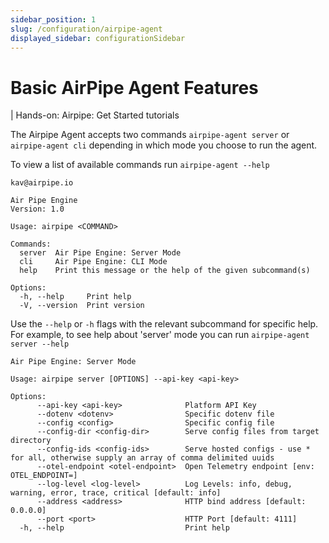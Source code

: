 ```yaml
---
sidebar_position: 1
slug: /configuration/airpipe-agent
displayed_sidebar: configurationSidebar
---
```


# Basic AirPipe Agent Features

<!-- add airpipe tutorial link -->

| Hands-on: Airpipe: Get Started tutorials

The Airpipe Agent accepts two commands `airpipe-agent server` or `airpipe-agent cli` depending in which mode you choose to run the agent.

To view a list of available commands run `airpipe-agent --help`

```console
kav@airpipe.io

Air Pipe Engine
Version: 1.0

Usage: airpipe <COMMAND>

Commands:
  server  Air Pipe Engine: Server Mode
  cli     Air Pipe Engine: CLI Mode
  help    Print this message or the help of the given subcommand(s)

Options:
  -h, --help     Print help
  -V, --version  Print version

```

Use the `--help` or `-h` flags with the relevant subcommand for specific help. For example, to see help about 'server' mode you can run `airpipe-agent server --help`

```console
Air Pipe Engine: Server Mode

Usage: airpipe server [OPTIONS] --api-key <api-key>

Options:
      --api-key <api-key>              Platform API Key
      --dotenv <dotenv>                Specific dotenv file
      --config <config>                Specific config file
      --config-dir <config-dir>        Serve config files from target directory
      --config-ids <config-ids>        Serve hosted configs - use * for all, otherwise supply an array of comma delimited uuids
      --otel-endpoint <otel-endpoint>  Open Telemetry endpoint [env: OTEL_ENDPOINT=]
      --log-level <log-level>          Log Levels: info, debug, warning, error, trace, critical [default: info]
      --address <address>              HTTP bind address [default: 0.0.0.0]
      --port <port>                    HTTP Port [default: 4111]
  -h, --help                           Print help
```

<!-- To see help about 'cli' mode you can run `airpipe-agent cli --help`

```console
Air Pipe Engine: CLI Mode

Usage: airpipe cli [OPTIONS] --api-key <api-key> --interface <interface>

Options:
      --api-key <api-key>              Platform API Key
      --dotenv <dotenv>                Specific dotenv file
      --config <config>                Specific config file
      --config-dir <config-dir>        Serve config files from target directory
      --config-ids <config-ids>        Serve hosted configs - use * for all, otherwise supply an array of comma delimited uuids
      --otel-endpoint <otel-endpoint>  Open Telemetry endpoint [env: OTEL_ENDPOINT=]
      --log-level <log-level>          Log Levels: info, debug, warning, error, trace, critical [default: info]
      --run-tests <run-tests>          Run tests [possible values: true, false]
      --interface <interface>          Interface to run
  -h, --help                           Print help
``` -->
